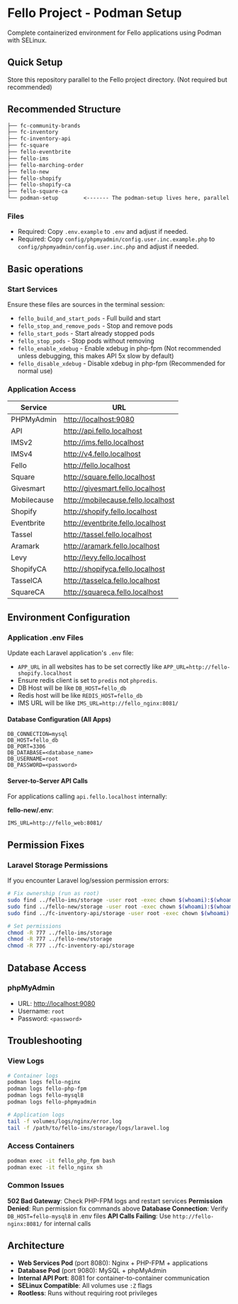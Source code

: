 # Fello Project - Podman Setup

Complete containerized environment for Fello applications using Podman with SELinux.

## Quick Setup

Store this repository parallel to the Fello project directory. (Not required but recommended)

## Recommended Structure

```txt
├── fc-community-brands
├── fc-inventory
├── fc-inventory-api
├── fc-square
├── fello-eventbrite
├── fello-ims
├── fello-marching-order
├── fello-new
├── fello-shopify
├── fello-shopify-ca
├── fello-square-ca
└── podman-setup        <------- The podman-setup lives here, parallel to Fello projects
```

### Files

- Required: Copy `.env.example` to `.env` and adjust if needed.
- Required: Copy `config/phpmyadmin/config.user.inc.example.php` to `config/phpmyadmin/config.user.inc.php` and adjust if needed.

## Basic operations

### Start Services

Ensure these files are sources in the terminal session:

- `fello_build_and_start_pods` - Full build and start
- `fello_stop_and_remove_pods` - Stop and remove pods
- `fello_start_pods`           - Start already stopped pods
- `fello_stop_pods`            - Stop pods without removing
- `fello_enable_xdebug`        - Enable xdebug in php-fpm (Not recommended unless debugging, this makes API 5x slow by default)
- `fello_disable_xdebug`       - Disable xdebug in php-fpm (Recommended for normal use)

### Application Access

| Service    | URL                                 |
|------------|-------------------------------------|
| PHPMyAdmin | <http://localhost:9080>             |
| API        | <http://api.fello.localhost>        |
| IMSv2      | <http://ims.fello.localhost>        |
| IMSv4      | <http://v4.fello.localhost>         |
| Fello      | <http://fello.localhost>            |
| Square     | <http://square.fello.localhost>     |
| Givesmart  | <http://givesmart.fello.localhost>  |
| Mobilecause| <http://mobilecause.fello.localhost>|
| Shopify    | <http://shopify.fello.localhost>    |
| Eventbrite | <http://eventbrite.fello.localhost> |
| Tassel     | <http://tassel.fello.localhost>     |
| Aramark    | <http://aramark.fello.localhost>    |
| Levy       | <http://levy.fello.localhost>       |
| ShopifyCA  | <http://shopifyca.fello.localhost>  |
| TasselCA   | <http://tasselca.fello.localhost>   |
| SquareCA   | <http://squareca.fello.localhost>   |

## Environment Configuration

### Application .env Files

Update each Laravel application's `.env` file:

- `APP_URL` in all websites has to be set correctly like `APP_URL=http://fello-shopify.localhost`
- Ensure redis client is set to `predis` not `phpredis`.
- DB Host will be like `DB_HOST=fello_db`
- Redis host will be like `REDIS_HOST=fello_db`
- IMS URL will be like `IMS_URL=http://fello_nginx:8081/`

#### Database Configuration (All Apps)

```env
DB_CONNECTION=mysql
DB_HOST=fello_db
DB_PORT=3306
DB_DATABASE=<database_name>
DB_USERNAME=root
DB_PASSWORD=<password>
```

#### Server-to-Server API Calls

For applications calling `api.fello.localhost` internally:

**fello-new/.env**:

```env
IMS_URL=http://fello_web:8081/
```

## Permission Fixes

### Laravel Storage Permissions

If you encounter Laravel log/session permission errors:

```bash
# Fix ownership (run as root)
sudo find ../fello-ims/storage -user root -exec chown $(whoami):$(whoami) {} \;
sudo find ../fello-new/storage -user root -exec chown $(whoami):$(whoami) {} \;
sudo find ../fc-inventory-api/storage -user root -exec chown $(whoami):$(whoami) {} \;

# Set permissions
chmod -R 777 ../fello-ims/storage
chmod -R 777 ../fello-new/storage
chmod -R 777 ../fc-inventory-api/storage
```

## Database Access

### phpMyAdmin

- URL: <http://localhost:9080>
- Username: `root`
- Password: `<password>`

## Troubleshooting

### View Logs

```bash
# Container logs
podman logs fello-nginx
podman logs fello-php-fpm
podman logs fello-mysql8
podman logs fello-phpmyadmin

# Application logs
tail -f volumes/logs/nginx/error.log
tail -f /path/to/fello-ims/storage/logs/laravel.log
```

### Access Containers

```bash
podman exec -it fello_php_fpm bash
podman exec -it fello_nginx sh
```

### Common Issues

**502 Bad Gateway**: Check PHP-FPM logs and restart services
**Permission Denied**: Run permission fix commands above
**Database Connection**: Verify `DB_HOST=fello-mysql8` in .env files
**API Calls Failing**: Use `http://fello-nginx:8081/` for internal calls

## Architecture

- **Web Services Pod** (port 8080): Nginx + PHP-FPM + applications
- **Database Pod** (port 9080): MySQL + phpMyAdmin
- **Internal API Port**: 8081 for container-to-container communication
- **SELinux Compatible**: All volumes use `:Z` flags
- **Rootless**: Runs without requiring root privileges
